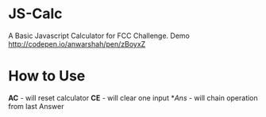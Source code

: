 # JS-Calc
A Basic Javascript Calculator for FCC Challenge. Demo http://codepen.io/anwarshah/pen/zBoyxZ

# How to Use

**AC** - will reset calculator
**CE** - will clear one input
**Ans* - will chain operation from last Answer
